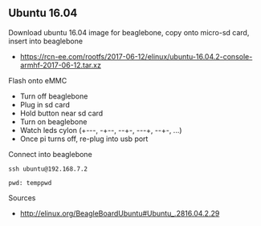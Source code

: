 ## Ubuntu 16.04
Download ubuntu 16.04 image for beaglebone, copy onto micro-sd card, insert into beaglebone
- https://rcn-ee.com/rootfs/2017-06-12/elinux/ubuntu-16.04.2-console-armhf-2017-06-12.tar.xz

Flash onto eMMC
- Turn off beaglebone
- Plug in sd card
- Hold button near sd card
- Turn on beaglebone
- Watch leds cylon (+---, -+--, --+-, ---+, --+-, ...)
- Once pi turns off, re-plug into usb port

Connect into beaglebone
```
ssh ubuntu@192.168.7.2

pwd: temppwd
```

Sources
- http://elinux.org/BeagleBoardUbuntu#Ubuntu_.2816.04.2.29
